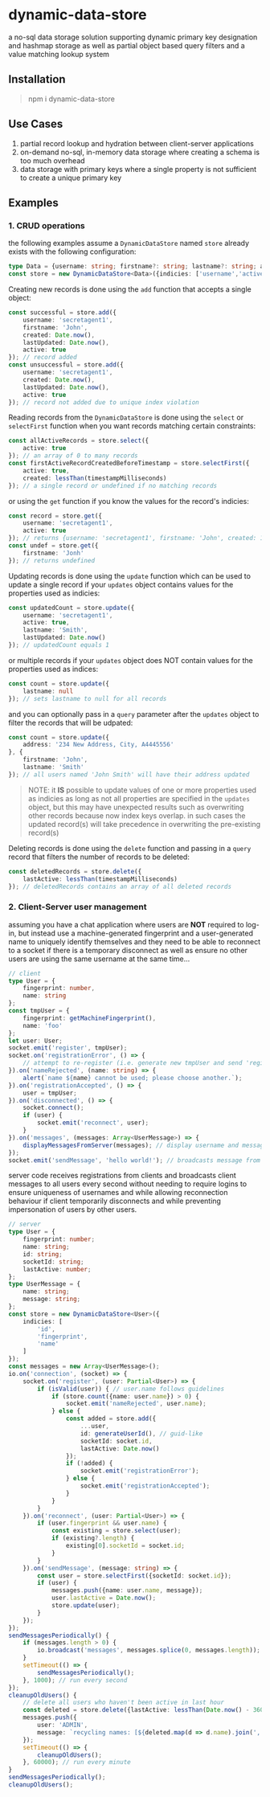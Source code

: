 # dynamic-data-store
a no-sql data storage solution supporting dynamic primary key designation and hashmap storage as well as partial object based query filters and a value matching lookup system

## Installation
> npm i dynamic-data-store

## Use Cases
1. partial record lookup and hydration between client-server applications
2. on-demand no-sql, in-memory data storage where creating a schema is too much overhead
3. data storage with primary keys where a single property is not sufficient to create a unique primary key

## Examples

### 1. CRUD operations
the following examples assume a `DynamicDataStore` named `store` already exists with the following configuration:
```typescript
type Data = {username: string; firstname?: string; lastname?: string; address?: string; created: number; lastUpdated: number; active: boolean;}
const store = new DynamicDataStore<Data>({indicies: ['username','active']});
```
Creating new records is done using the `add` function that accepts a single object:
```typescript
const successful = store.add({
    username: 'secretagent1',
    firstname: 'John',
    created: Date.now(),
    lastUpdated: Date.now(),
    active: true
}); // record added
const unsuccessful = store.add({
    username: 'secretagent1',
    created: Date.now(),
    lastUpdated: Date.now(),
    active: true
}); // record not added due to unique index violation
```
Reading records from the `DynamicDataStore` is done using the `select` or `selectFirst` function when you want records matching certain constraints:
```typescript
const allActiveRecords = store.select({
    active: true
}); // an array of 0 to many records
const firstActiveRecordCreatedBeforeTimestamp = store.selectFirst({
    active: true,
    created: lessThan(timestampMilliseconds)
}); // a single record or undefined if no matching records
```
or using the `get` function if you know the values for the record's indicies:
```typescript
const record = store.get({
    username: 'secretagent1',
    active: true
}); // returns {username: 'secretagent1', firstname: 'John', created: 1234567890, lastUpdated: 1234567890, active: true}
const undef = store.get({
    firstname: 'Jonh'
}); // returns undefined
```
Updating records is done using the `update` function which can be used to update a single record if your `updates` object contains values for the properties used as indicies:
```typescript
const updatedCount = store.update({
    username: 'secretagent1',
    active: true,
    lastname: 'Smith',
    lastUpdated: Date.now()
}); // updatedCount equals 1
```
or multiple records if your `updates` object does NOT contain values for the properties used as indices:
```typescript
const count = store.update({
    lastname: null
}); // sets lastname to null for all records
```
and you can optionally pass in a `query` parameter after the `updates` object to filter the records that will be udpated:
```typescript
const count = store.update({
    address: '234 New Address, City, A4445556'
}, {
    firstname: 'John',
    lastname: 'Smith'
}); // all users named 'John Smith' will have their address updated
```
> NOTE: it **IS** possible to update values of one or more properties used as indicies as long as not all properties are specified in the `updates` object, but this may have unexpected results such as overwriting other records because now index keys overlap. in such cases the updated record(s) will take precedence in overwriting the pre-existing record(s)

Deleting records is done using the `delete` function and passing in a `query` record that filters the number of records to be deleted:
```typescript
const deletedRecords = store.delete({
    lastActive: lessThan(timestampMilliseconds)
}); // deletedRecords contains an array of all deleted records
```

### 2. Client-Server user management
assuming you have a chat application where users are **NOT** required to log-in, but instead use a machine-generated fingerprint and a user-generated name to uniquely identify themselves and they need to be able to reconnect to a socket if there is a temporary disconnect as well as ensure no other users are using the same username at the same time...
```typescript
// client
type User = {
    fingerprint: number,
    name: string
};
const tmpUser = {
    fingerprint: getMachineFingerprint(), 
    name: 'foo'
};
let user: User;
socket.emit('register', tmpUser);
socket.on('registrationError', () => {
    // attempt to re-register (i.e. generate new tmpUser and send 'register' event)
}).on('nameRejected', (name: string) => {
    alert(`name ${name} cannot be used; please choose another.`);
}).on('registrationAccepted', () => {
    user = tmpUser;
}).on('disconnected', () => {
    socket.connect();
    if (user) {
        socket.emit('reconnect', user);
    }
}).on('messages', (messages: Array<UserMessage>) => {
    displayMessagesFromServer(messages); // display username and message
});
socket.emit('sendMessage', 'hello world!'); // broadcasts message from this user to other users via server
```
server code receives registrations from clients and broadcasts client messages to all users every second without needing to require logins to ensure uniqueness of usernames and while allowing reconnection behaviour if client temporarily disconnects and while preventing impersonation of users by other users.
```typescript
// server
type User = {
    fingerprint: number;
    name: string;
    id: string;
    socketId: string;
    lastActive: number;
};
type UserMessage = {
    name: string;
    message: string;
};
const store = new DynamicDataStore<User>({
    indicies: [
        'id', 
        'fingerprint', 
        'name'
    ]
});
const messages = new Array<UserMessage>();
io.on('connection', (socket) => {
    socket.on('register', (user: Partial<User>) => {
        if (isValid(user)) { // user.name follows guidelines
            if (store.count({name: user.name}) > 0) {
                socket.emit('nameRejected', user.name);
            } else {
                const added = store.add({
                    ...user,
                    id: generateUserId(), // guid-like
                    socketId: socket.id,
                    lastActive: Date.now()
                });
                if (!added) {
                    socket.emit('registrationError');
                } else {
                    socket.emit('registrationAccepted');
                }
            }
        }
    }).on('reconnect', (user: Partial<User>) => {
        if (user.fingerprint && user.name) {
            const existing = store.select(user);
            if (existing?.length) {
                existing[0].socketId = socket.id;
            }
        }
    }).on('sendMessage', (message: string) => {
        const user = store.selectFirst({socketId: socket.id});
        if (user) {
            messages.push({name: user.name, message});
            user.lastActive = Date.now();
            store.update(user);
        }
    });
});
sendMessagesPeriodically() {
    if (messages.length > 0) {
        io.broadcast('messages', messages.splice(0, messages.length));
    }
    setTimeout(() => {
        sendMessagesPeriodically();
    }, 1000); // run every second
});
cleanupOldUsers() {
    // delete all users who haven't been active in last hour
    const deleted = store.delete({lastActive: lessThan(Date.now() - 3600000)});
    messages.push({
        user: 'ADMIN', 
        message: `recycling names: [${deleted.map(d => d.name).join(', ')}]`
    });
    setTimeout(() => {
        cleanupOldUsers();
    }, 60000); // run every minute
}
sendMessagesPeriodically();
cleanupOldUsers();
```
